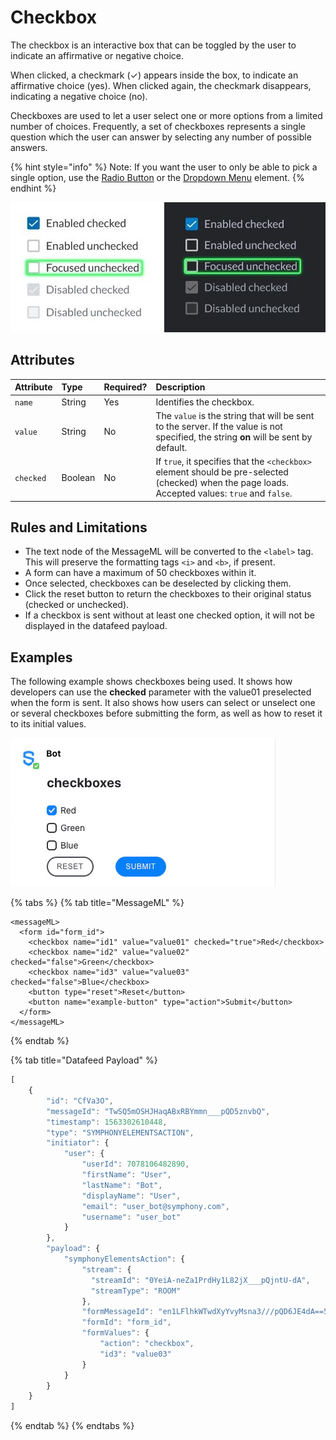 # Checkbox

The checkbox is an interactive box that can be toggled by the user to indicate an affirmative or negative choice.

When clicked, a checkmark \(✓\) appears inside the box, to indicate an affirmative choice \(yes\). When clicked again, the checkmark disappears, indicating a negative choice \(no\).

Checkboxes are used to let a user select one or more options from a limited number of choices. Frequently, a set of checkboxes represents a single question which the user can answer by selecting any number of possible answers.

{% hint style="info" %}
Note: If you want the user to only be able to pick a single option, use the [Radio Button](radio-button.md) or the [Dropdown Menu](dropdown-menu.md) element.
{% endhint %}

![](../../../.gitbook/assets/956dd82-check-box.jpg)

## Attributes

| Attribute | Type | Required? | Description |
| :--- | :--- | :--- | :--- |
| `name` | String | Yes | Identifies the checkbox. |
| `value` | String | No | The `value` is the string that will be sent to the server. If the value is not specified, the string **on** will be sent by default. |
| `checked` | Boolean | No | If `true`, it specifies that the `<checkbox>` element should be pre-selected \(checked\) when the page loads. Accepted values: `true` and `false`. |

## Rules and Limitations

* The text node of the MessageML will be converted to the `<label>` tag. This will preserve the formatting tags `<i>` and `<b>`, if present.
* A form can have a maximum of 50 checkboxes within it.
* Once selected, checkboxes can be deselected by clicking them.
* Click the reset button to return the checkboxes to their original status \(checked or unchecked\).
* If a checkbox is sent without at least one checked option, it will not be displayed in the datafeed payload.

## Examples

The following example shows checkboxes being used. It shows how developers can use the **checked** parameter with the value01 preselected when the form is sent. It also shows how users can select or unselect one or several checkboxes before submitting the form, as well as how to reset it to its initial values.

![](../../../.gitbook/assets/7fbe88b-checkboxes-20.9.gif)

{% tabs %}
{% tab title="MessageML" %}
```markup
<messageML>
  <form id="form_id">
    <checkbox name="id1" value="value01" checked="true">Red</checkbox>
    <checkbox name="id2" value="value02" checked="false">Green</checkbox>
    <checkbox name="id3" value="value03" checked="false">Blue</checkbox>
    <button type="reset">Reset</button>
    <button name="example-button" type="action">Submit</button>    
  </form>
</messageML>
```
{% endtab %}

{% tab title="Datafeed Payload" %}
```javascript
[
    {
        "id": "CfVa3O",
        "messageId": "TwSQ5mOSHJHaqABxRBYmmn___pQD5znvbQ",
        "timestamp": 1563302610448,
        "type": "SYMPHONYELEMENTSACTION",
        "initiator": {
            "user": {
                "userId": 7078106482890,
                "firstName": "User",
                "lastName": "Bot",
                "displayName": "User",
                "email": "user_bot@symphony.com",
                "username": "user_bot"
            }
        },
        "payload": {
            "symphonyElementsAction": {
                "stream": {
                  "streamId": "0YeiA-neZa1PrdHy1L82jX___pQjntU-dA",
                  "streamType": "ROOM"
                },
                "formMessageId": "en1LFlhkWTwdXyYvyMsna3///pQD6JE4dA==5856",
                "formId": "form_id",
                "formValues": {
                    "action": "checkbox",
                    "id3": "value03"
                }
            }
        }
    }
]
```
{% endtab %}
{% endtabs %}

